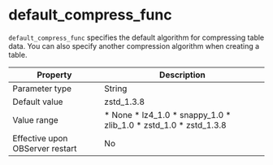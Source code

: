 default_compress_func 
==========================================

`default_compress_func` specifies the default algorithm for compressing table data. You can also specify another compression algorithm when creating a table. 


|          **Property**           |                                                                                                                                           **Description**                                                                                                                                            |
|---------------------------------|------------------------------------------------------------------------------------------------------------------------------------------------------------------------------------------------------------------------------------------------------------------------------------------------------|
| Parameter type                  | String                                                                                                                                                                                                                                                                                               |
| Default value                   | zstd_1.3.8                                                                                                                                                                                                                                                                                           |
| Value range                     | * None   * lz4_1.0   * snappy_1.0   * zlib_1.0   * zstd_1.0   * zstd_1.3.8    |
| Effective upon OBServer restart | No                                                                                                                                                                                                                                                                                                   |



